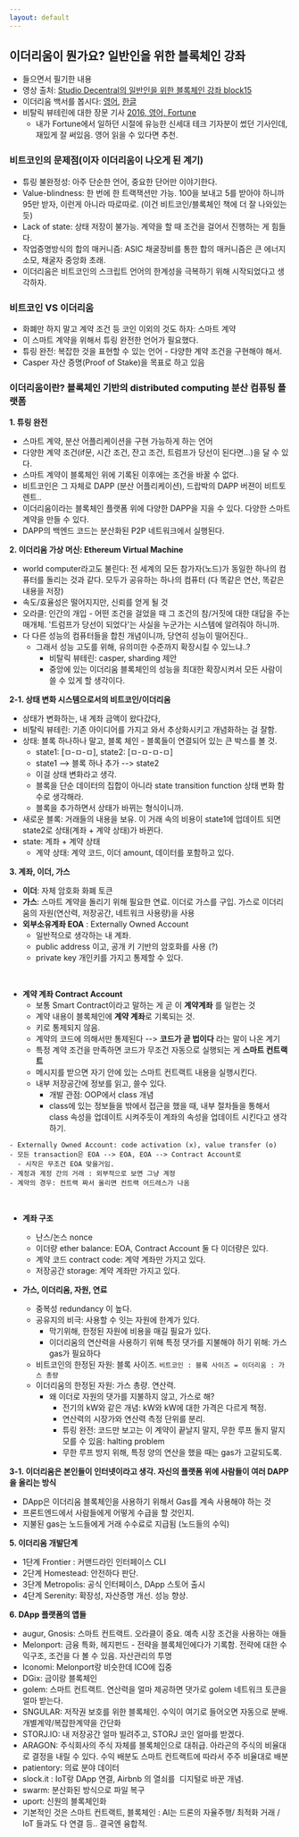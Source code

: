 ```yaml
---
layout: default
---
```


## 이더리움이 뭔가요? 일반인을 위한 블록체인 강좌 
- 들으면서 필기한 내용
- 영상 출처: [Studio Decentral의 일반인을 위한 블록체인 강좌 block15](https://www.youtube.com/watch?v=uUC3hELa-Oo)
- 이더리움 백서를 봅시다: [영어](https://github.com/ethereum/wiki/wiki/White-Paper#ethereum), [한글](https://github.com/ethereum/wiki/wiki/%5BKorean%5D-White-Paper)
- 비탈릭 뷰테린에 대한 장문 기사 [2016, 영어, Fortune](http://fortune.com/ethereum-blockchain-vitalik-buterin)
  - 내가 Fortune에서 일하던 시절에 유능한 신세대 테크 기자분이 썼던 기사인데, 재밌게 잘 써있음. 영어 읽을 수 있다면 추천.


### 비트코인의 문제점(이자 이더리움이 나오게 된 계기)
- 튜링 불완정성: 아주 단순한 언어, 중요한 단어만 이야기한다. 
- Value-blindness: 한 번에 한 트랙잭션만 가능. 100을 보내고 5를 받아야 하니까 95만 받자, 이런게 아니라 따로따로. (이건 비트코인/블록체인 책에 더 잘 나와있는 듯)
- Lack of state: 상태 저장이 불가능. 계약을 할 때 조건을 걸어서 진행하는 게 힘들다.
- 작업증명방식의 합의 매커니즘: ASIC 채굴장비를 통한 합의 매커니즘은 큰 에너지 소모, 채굴자 중앙화 초래.
- 이더리움은 비트코인의 스크립트 언어의 한계성을 극복하기 위해 시작되었다고 생각하자.

### 비트코인 VS 이더리움
- 화폐만 하지 말고 계약 조건 등 코인 이외의 것도 하자: 스마트 계약
- 이 스마트 계약을 위해서 튜링 완전한 언어가 필요했다.
- 튜링 완전: 복잡한 것을 표현할 수 있는 언어 - 다양한 계약 조건을 구현해야 해서.
- Casper 자산 증명(Proof of Stake)을 목표로 하고 있음

### 이더리움이란? 블록체인 기반의 distributed computing 분산 컴퓨팅 플랫폼
**1. 튜링 완전**

  - 스마트 계약, 분산 어플리케이션을 구현 가능하게 하는 언어
  - 다양한 계약 조건(if문, 시간 조건, 잔고 조건, 트럼프가 당선이 된다면...)을 달 수 있다.
  - 스마트 계약이 블록체인 위에 기록된 이후에는 조건을 바꿀 수 없다.
  - 비트코인은 그 자체로 DAPP (분산 어플리케이션), 드랍박의 DAPP 버젼이 비트토렌트..
  - 이더리움이라는 블록체인 플랫폼 위에 다양한 DAPP을 지을 수 있다. 다양한 스마트 계약을 만들 수 있다.
  - DAPP의 백엔드 코드는 분산화된 P2P 네트워크에서 실행된다.

**2. 이더리움 가상 머신: Ethereum Virtual Machine**

  - world computer라고도 불린다: 전 세계의 모든 참가자(노드)가 동일한 하나의 컴퓨터를 돌리는 것과 같다. 모두가 공유하는 하나의 컴퓨터 (다 똑같은 연산, 똑같은 내용을 저장)
  - 속도/효율성은 떨어지지만, 신뢰를 얻게 될 것
  - 오라클: 인간의 개입 - 어떤 조건을 걸었을 때 그 조건의 참/거짓에 대한 대답을 주는 매개체. '트럼프가 당선이 되었다'는 사실을 누군가는 시스템에 알려줘야 하니까.
  - 다 다른 성능의 컴퓨터들을 합친 개념이니까, 당연히 성능이 떨어진다..
    - 그래서 성능 고도를 위해, 유의미한 수준까지 확장시킬 수 있느냐..? 
      - 비탈릭 뷰테린: casper, sharding 제안
      - 중앙에 있는 이더리움 블록체인의 성능을 최대한 확장시켜서 모든 사람이 쓸 수 있게 할 생각이다.
      
**2-1. 상태 변화 시스템으로서의 비트코인/이더리움**

  - 상태가 변화하는, 내 계좌 금액이 왔다갔다, 
  - 비탈릭 뷰테린: 기존 아이디어를 가지고 와서 추상화시키고 개념화하는 걸 잘함.
  - 상태: 블록 하나하나 말고, 블록 체인 - 블록들이 연결되어 있는 큰 박스를 볼 것.
    - state1: [ㅁ-ㅁ-ㅁ], state2: [ㅁ-ㅁ-ㅁ-ㅁ] 
    - state1 --> 블록 하나 추가 --> state2
    - 이걸 상태 변화라고 생각.
    - 블록을 단순 데이터의 집합이 아니라 state transition function 상태 변화 함수로 생각해라.
    - 블록을 추가하면서 상태가 바뀌는 형식이니까.
  - 새로운 블록: 거래들의 내용을 보유. 이 거래 속의 비용이 state1에 업데이트 되면 state2로 상태(계좌 + 계약 상태)가 바뀐다.
  - state: 계좌 + 계약 상태 
    - 계약 상태: 계약 코드, 이더 amount, 데이터를 포함하고 있다.
  
**3. 계좌, 이더, 가스**

  - **이더**: 자체 암호화 화폐 토큰
  - **가스**: 스마트 계약을 돌리기 위해 필요한 연료. 이더로 가스를 구입. 가스로 이더리움의 자원(연산력, 저장공간, 네트워크 사용량)을 사용
  - **외부소유계좌 EOA** : Externally Owned Account
    - 일반적으로 생각하는 내 계좌.
    - public address 이고, 공개 키 기반의 암호화를 사용 (?)
    - private key 개인키를 가지고 통제할 수 있다. 
    
  
  - **계약 계좌 Contract Account**
    
    - 보통 Smart Contract이라고 말하는 게 곧 이 **계약계좌** 를 일컫는 것
    - 계약 내용이 블록체인에 **계약 계좌**로 기록되는 것. 
    - 키로 통제되지 않음.
    - 계약의 코드에 의해서만 통제된다 --> **코드가 곧 법이다** 라는 말이 나온 계기
    - 특정 계약 조건을 만족하면 코드가 무조건 자동으로 실행되는 게 **스마트 컨트랙트**
    - 메시지를 받으면 자기 안에 있는 스마트 컨트랙트 내용을 실행시킨다. 
    - 내부 저장공간에 정보를 읽고, 쓸수 있다. 
      - 개발 관점: OOP에서 class 개념
      - class에 있는 정보들을 밖에서 접근을 했을 때, 내부 절차들을 통해서 class 속성을 업데이트 시켜주듯이 계좌의 속성을 업데이트 시킨다고 생각하기.
  
```
- Externally Owned Account: code activation (x), value transfer (o)
- 모든 transaction은 EOA --> EOA, EOA --> Contract Account로
  - 시작은 무조건 EOA 맞을거임.
- 계정과 계정 간의 거래 : 외부적으로 보면 그냥 계정
- 계약의 경우: 컨트랙 짜서 올리면 컨트랙 어드레스가 나옴
```
  
  - **계좌 구조**
    - 난스/논스 nonce
    - 이더량 ether balance: EOA, Contract Account 둘 다 이더량은 있다.
    - 계약 코드 contract code: 계약 계좌만 가지고 있다.
    - 저장공간 storage: 계약 계좌만 가지고 있다.   
    
  - **가스, 이더리움, 자원, 연료**
    - 중복성 redundancy 이 높다.
    - 공유지의 비극: 사용할 수 잇는 자원에 한계가 있다. 
      - 막기위해, 한정된 자원에 비용을 매길 필요가 있다.
      - 이더리움의 연산력을 사용하기 위해 특정 댓가를 지불해야 하기 위해: 가스 gas가 필요하다
    - 비트코인의 한정된 자원: 블록 사이즈. `비트코인 : 블록 사이즈 = 이더리움 : 가스 총량`
    - 이더리움의 한정된 자원: 가스 총량. 연산력.
      - 왜 이더로 자원의 댓가를 지불하지 않고, 가스로 해?
        - 전기의 kW와 같은 개념: kW와 kW에 대한 가격은 다르게 책정.
        - 연산력의 시장가와 연산력 측정 단위를 분리. 
        - 튜링 완전: 코드만 보고는 이 계약이 끝날지 말지, 무한 루프 돌지 말지 모를 수 있음: halting problem
        - 무한 루프 방지 위해, 특정 양의 연산을 했을 때는 gas가 고갈되도록.
          
**3-1. 이더리움은 본인들이 인터넷이라고 생각. 자신의 플랫폼 위에 사람들이 여러 DAPP을 올리는 방식**
  - DApp은 이더리움 블록체인을 사용하기 위해서 Gas를 계속 사용해야 하는 것
  - 프론트엔드에서 사람들에게 어떻게 수급을 할 것인지.
  - 지불된 gas는 노드들에게 거래 수수료로 지급됨 (노드들의 수익)
    
**5. 이더리움 개발단계**
  - 1단계 Frontier : 커맨드라인 인터페이스 CLI
  - 2단계 Homestead: 안전하다 판단. 
  - 3단계 Metropolis: 공식 인터페이스, DApp 스토어 출시
  - 4단계 Serenity: 확장성, 자산증명 개선. 성능 향상. 

**6. DApp 플랫폼의 앱들**
 - augur, Gnosis: 스마트 컨트랙트. 오라클이 중요. 예측 시장 조건을 사용하는 애들
 - Melonport: 금융 특화, 헤지펀드 - 전략을 블록체인에다가 기록함. 전략에 대한 수익구조, 조건을 다 볼 수 있음. 자산관리의 투명   
 - Iconomi: Melonport랑 비슷한데 ICO에 집중
 - DGix: 금이랑 블록체인
 - golem: 스마트 컨트랙트. 연산력을 얼마 제공하면 댓가로 golem 네트워크 토큰을 얼마 받는다.
 - SNGULAR: 저작권 보호를 위한 블록체인. 수익이 여기로 들어오면 자동으로 분배. 개별계약/복잡한계약을 간단화
 - STORJ.IO: 내 저장공간 얼마 빌려주고, STORJ 코인 얼마를 받겠다.
 - ARAGON: 주식회사의 주식 자체를 블록체인으로 대취급. 아라곤의 주식의 비율대로 결정을 내릴 수 있다. 수익 배분도 스마트 컨트랙트에 따라서 주주 비율대로 배분
 - patientory: 의료 분야 데이터
 - slock.it : IoT랑 DApp 연결, Airbnb 의 열쇠를  디지털로 바꾼 개념.
 - swarm: 분산화된 방식으로 파일 복구
 - uport: 신원의 블록체인화
 - 기본적인 것은 스마트 컨트랙트, 블록체인 : AI는 드론의 자율주행/ 최적화 거래 / IoT 들과도 다 연결 등.. 결국엔 융합적.
